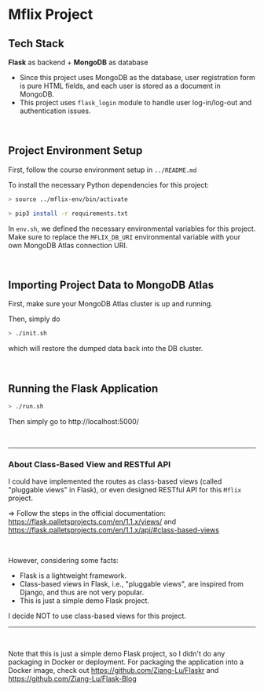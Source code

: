 # Mflix Project

## Tech Stack

**Flask** as backend + **MongoDB** as database

* Since this project uses MongoDB as the database, user registration form is pure HTML fields, and each user is stored as a document in MongoDB.
* This project uses `flask_login` module to handle user log-in/log-out and authentication issues.

<br>

## Project Environment Setup

First, follow the course environment setup in `../README.md`

To install the necessary Python dependencies for this project:

```bash
> source ../mflix-env/bin/activate

> pip3 install -r requirements.txt
```

In `env.sh`, we defined the necessary environmental variables for this project. Make sure to replace the `MFLIX_DB_URI` environmental variable with your own MongoDB Atlas connection URI.

<br>

## Importing Project Data to MongoDB Atlas

First, make sure your MongoDB Atlas cluster is up and running.

Then, simply do

```bash
> ./init.sh
```

which will restore the dumped data back into the DB cluster.

<br>

## Running the Flask Application

```bash
> ./run.sh
```

Then simply go to http://localhost:5000/

<br>

***

### About Class-Based View and RESTful API

I could have implemented the routes as class-based views (called "pluggable views" in Flask), or even designed RESTful API for this `Mflix` project.

=> Follow the steps in the official documentation: https://flask.palletsprojects.com/en/1.1.x/views/ and https://flask.palletsprojects.com/en/1.1.x/api/#class-based-views

<br>

However, considering some facts:

* Flask is a lightweight framework.
* Class-based views in Flask, i.e., "pluggable views", are inspired from Django, and thus are not very popular.
* This is just a simple demo Flask project.

I decide NOT to use class-based views for this project.

***

<br>

Note that this is just a simple demo Flask project, so I didn't do any packaging in Docker or deployment.
For packaging the application into a Docker image, check out https://github.com/Ziang-Lu/Flaskr and https://github.com/Ziang-Lu/Flask-Blog
